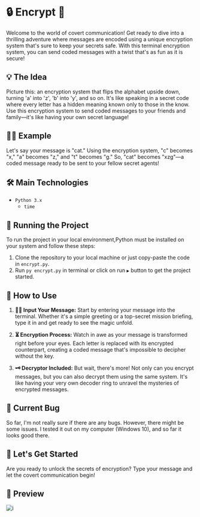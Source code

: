 # 🔒 Encrypt 🔑

Welcome to the world of covert communication! Get ready to dive into a thrilling adventure where messages are encoded using a unique encryption system that's sure to keep your secrets safe. With this terminal encryption system, you can send coded messages with a twist that's as fun as it is secure!

## 💡  The Idea

Picture this: an encryption system that flips the alphabet upside down, turning 'a' into 'z', 'b' into 'y', and so on. It's like speaking in a secret code where every letter has a hidden meaning known only to those in the know. Use this encryption system to send coded messages to your friends and family—it's like having your own secret language!

## 💁🏻 Example

Let's say your message is "cat." Using the encryption system, "c" becomes "x," "a" becomes "z," and "t" becomes "g." So, "cat" becomes "xzg"—a coded message ready to be sent to your fellow secret agents!

## 🛠️ Main Technologies

- `Python 3.x`
  - `time`
  
## 🚦 Running the Project

To run the project in your local environment,Python must be installed on your system and follow these steps:

1. Clone the repository to your local machine or just copy-paste the code in `encrypt.py`.
2. Run `py encrypt.py` in terminal or click on run `▶️` button to get the project started.

## 📙 How to Use

1. **✍🏻 Input Your Message:** Start by entering your message into the terminal. Whether it's a simple greeting or a top-secret mission briefing, type it in and get ready to see the magic unfold.

2. **⏳ Encryption Process:** Watch in awe as your message is transformed right before your eyes. Each letter is replaced with its encrypted counterpart, creating a coded message that's impossible to decipher without the key.

3. **🗝️ Decryptor Included:** But wait, there's more! Not only can you encrypt messages, but you can also decrypt them using the same system. It's like having your very own decoder ring to unravel the mysteries of encrypted messages.

## 🐛 Current Bug

So far, I'm not really sure if there are any bugs. However, there might be some issues. I tested it out on my computer (Windows 10), and so far it looks good there.

## 🚀 Let's Get Started

Are you ready to unlock the secrets of encryption? Type your message and let the covert communication begin!

## 🍿 Preview

![i](https://github.com/malik-l0l/Enrypt/assets/154656931/6adb11d2-c5b0-4018-bee8-6f54c1619a61)
